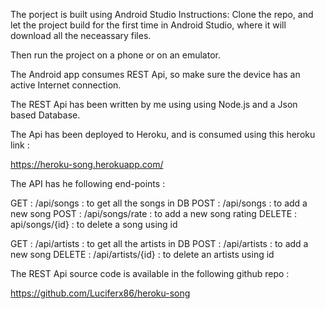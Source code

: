 The porject is built using Android Studio
Instructions: Clone the repo, and let the project build for the first time in Android Studio, where it will download all the neceassary files.

Then run the project on a phone or on an emulator.

The Android app consumes REST Api, so make sure the device has an active Internet connection.

The REST Api has been written by me using using Node.js and a Json based Database.

The Api has been deployed to Heroku, and is consumed using this heroku link : 

https://heroku-song.herokuapp.com/

The API has he following end-points : 

GET : /api/songs : to get all the songs in DB
POST : /api/songs : to add a new song
POST : /api/songs/rate : to add a new song rating
DELETE : api/songs/{id} : to delete a song using id

GET : /api/artists : to get all the artists in DB
POST : /api/artists : to add a new song
DELETE : /api/artists/{id} : to delete an artists using id

The REST Api source code is available in the following github repo : 

https://github.com/Luciferx86/heroku-song

